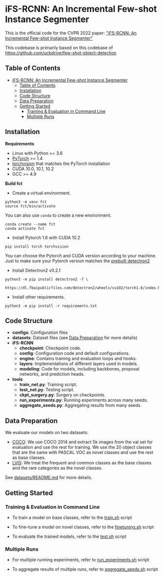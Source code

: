 # iFS-RCNN: An Incremental Few-shot Instance Segmenter

This is the official code for the CVPR 2022 paper: ["iFS-RCNN: An Incremental Few-shot Instance Segmenter"](https://arxiv.org/pdf/2205.15562.pdf)

This codebase is primarily based on this codebase of https://github.com/ucbdrive/few-shot-object-detection


## Table of Contents
- [iFS-RCNN: An Incremental Few-shot Instance Segmenter](#ifs-rcnn-an-incremental-few-shot-instance-segmenter)
  - [Table of Contents](#table-of-contents)
  - [Installation](#installation)
  - [Code Structure](#code-structure)
  - [Data Preparation](#data-preparation)
  - [Getting Started](#getting-started)
    - [Training \& Evaluation in Command Line](#training--evaluation-in-command-line)
    - [Multiple Runs](#multiple-runs)


## Installation

**Requirements**

* Linux with Python >= 3.6
* [PyTorch](https://pytorch.org/get-started/locally/) >= 1.4
* [torchvision](https://github.com/pytorch/vision/) that matches the PyTorch installation
* CUDA 10.0, 10.1, 10.2
* GCC >= 4.9

**Build fct**
* Create a virtual environment.
```angular2html
python3 -m venv fct
source fct/bin/activate
```
You can also use `conda` to create a new environment.
```angular2html
conda create --name fct
conda activate fct
```
* Install Pytorch 1.6 with CUDA 10.2 
```angular2html
pip install torch torchvision
```
You can choose the Pytorch and CUDA version according to your machine.
Just to make sure your Pytorch version matches the [prebuilt detectron2](https://github.com/facebookresearch/detectron2/blob/master/INSTALL.md#install-pre-built-detectron2-linux-only)
* Install Detectron2 v0.2.1
```angular2html
python3 -m pip install detectron2 -f \
  https://dl.fbaipublicfiles.com/detectron2/wheels/cu102/torch1.6/index.html
```
* Install other requirements. 
```angular2html
python3 -m pip install -r requirements.txt
```

## Code Structure
- **configs**: Configuration files
- **datasets**: Dataset files (see [Data Preparation](#data-preparation) for more details)
- **iFS-RCNN**
  - **checkpoint**: Checkpoint code.
  - **config**: Configuration code and default configurations.
  - **engine**: Contains training and evaluation loops and hooks.
  - **layers**: Implementations of different layers used in models.
  - **modeling**: Code for models, including backbones, proposal networks, and prediction heads.
- **tools**
  - **train_net.py**: Training script.
  - **test_net.py**: Testing script.
  - **ckpt_surgery.py**: Surgery on checkpoints.
  - **run_experiments.py**: Running experiments across many seeds.
  - **aggregate_seeds.py**: Aggregating results from many seeds.


## Data Preparation
We evaluate our models on two datasets:
- [COCO](http://cocodataset.org/): We use COCO 2014 and extract 5k images from the val set for evaluation and use the rest for training. We use the 20 object classes that are the same with PASCAL VOC as novel classes and use the rest as base classes.
- [LVIS](https://www.lvisdataset.org/): We treat the frequent and common classes as the base classes and the rare categories as the novel classes.

See [datasets/README.md](datasets/README.md) for more details.


## Getting Started


### Training & Evaluation in Command Line

+ To train a model on base classes, refer to the [train.sh](train.sh) script  

+ To fine-tune a model on novel classes, refer to the [finetuning.sh](finetuning.sh) script

+ To evaluate the trained models, refer to the [test.sh](test.sh) script 

### Multiple Runs

+ For multiple running experiments, refer to [run_experiments.sh](run_experiments.sh) script

+ To aggregate results of multiple runs, refer to [aggregate_seeds.sh](aggregate_seeds.sh) script
